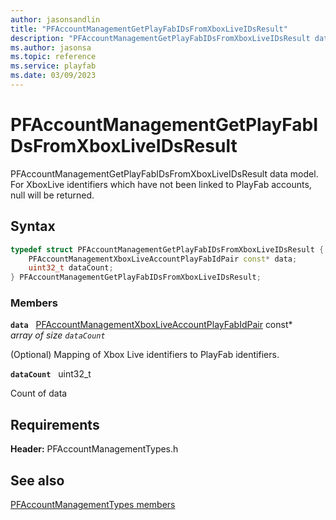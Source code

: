 ```yaml
---
author: jasonsandlin
title: "PFAccountManagementGetPlayFabIDsFromXboxLiveIDsResult"
description: "PFAccountManagementGetPlayFabIDsFromXboxLiveIDsResult data model. For XboxLive identifiers which have not been linked to PlayFab accounts, null will be returned."
ms.author: jasonsa
ms.topic: reference
ms.service: playfab
ms.date: 03/09/2023
---
```


# PFAccountManagementGetPlayFabIDsFromXboxLiveIDsResult  

PFAccountManagementGetPlayFabIDsFromXboxLiveIDsResult data model. For XboxLive identifiers which have not been linked to PlayFab accounts, null will be returned.  

## Syntax  
  
```cpp
typedef struct PFAccountManagementGetPlayFabIDsFromXboxLiveIDsResult {  
    PFAccountManagementXboxLiveAccountPlayFabIdPair const* data;  
    uint32_t dataCount;  
} PFAccountManagementGetPlayFabIDsFromXboxLiveIDsResult;  
```
  
### Members  
  
**`data`** &nbsp; [PFAccountManagementXboxLiveAccountPlayFabIdPair](pfaccountmanagementxboxliveaccountplayfabidpair.md) const*  
*array of size `dataCount`*  
  
(Optional) Mapping of Xbox Live identifiers to PlayFab identifiers.
  
**`dataCount`** &nbsp; uint32_t  
  
Count of data
  
  
## Requirements  
  
**Header:** PFAccountManagementTypes.h
  
## See also  
[PFAccountManagementTypes members](../pfaccountmanagementtypes_members.md)  

  
  

